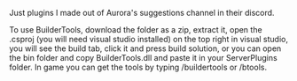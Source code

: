 Just plugins I made out of Aurora's suggestions channel in their discord.

To use BuilderTools, download the folder as a zip, extract it, open the .csproj (you will need visual studio installed)
on the top right in visual studio, you will see the build tab, click it and press build solution, or you can open the bin folder and copy BuilderTools.dll
and paste it in your ServerPlugins folder. In game you can get the tools by typing /buildertools or /btools.
